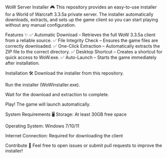 WoW Server Installer 🎮
This repository provides an easy-to-use installer for a World of Warcraft 3.3.5a private server. The installer automatically downloads, extracts, and sets up the game client so you can start playing without any manual configuration.

Features ✨
✅ Automatic Download – Retrieves the full WoW 3.3.5a client from a reliable source.
✅ File Integrity Check – Ensures the game files are correctly downloaded.
✅ One-Click Extraction – Automatically extracts the ZIP file to the correct directory.
✅ Desktop Shortcut – Creates a shortcut for quick access to WoW.exe.
✅ Auto-Launch – Starts the game immediately after installation.

Installation 🛠️
Download the installer from this repository.

Run the installer (WoWInstaller.exe).

Wait for the download and extraction to complete.

Play! The game will launch automatically.

System Requirements 🖥️
Storage: At least 30GB free space

Operating System: Windows 7/10/11

Internet Connection: Required for downloading the client

Contribute 🤝
Feel free to open issues or submit pull requests to improve the installer!
